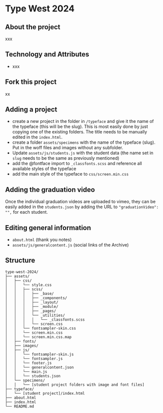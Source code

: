 # Type West 2024

## About the project

xxx

## Technology and Attributes

- xxx

## Fork this project

xx

## Adding a project

* create a new project in the folder in `/typeface` and give it the name of the typeface (this will be the slug). This is most easily done by just copying one of the existing folders. The title needs to be manually edited in the `index.html`.
* create a folder `assets/specimens` with the name of the typeface (slug). Put in the woff files and images without any subfolder.
* Update `assets/js/students.js` with the student data (the name set in `slug` needs to be the same as previously mentioned)
* add the @fontface import to `_classfonts.scss` and reference all available styles of the typeface
* add the main style of the typeface to `css/screen.min.css`

## Adding the graduation video
Once the individual graduation videos are uploaded to vimeo, they can be easily added in the `students.json` by adding the URL to `"graduationVideo": "",` for each student.

## Editing general information
* `about.html` (thank you notes)
* `assets/js/generalcontent.js` (social links of the Archive)

## Structure

```plaintext
type-west-2024/
├── assets/
│   ├── css/
│   │   └── style.css
│   │   ├── scss/
│   │   │   ├── _base/
│   │   │   ├── _components/
│   │   │   ├── _layout/
│   │   │   ├── _module/
│   │   │   ├── _pages/
│   │   │   └── _utilities/
│   │   │   │   └── _classfonts.scss
│   │   │   └── screen.css
│   │   └── fontsampler-skin.css
│   │   └── screen.min.css
│   │   └── screen.min.css.map
│   ├── fonts/
│   ├── images/
│   ├── js/
│   │   └── fontsampler-skin.js
│   │   └── fontsampler.js
│   │   └── footer.js
│   │   └── generalcontent.json
│   │   └── main.js
│   │   └── students.json
│   └── specimens/
│   │   └── [student project folders with image and font files]
├── typeface/
│   └── [student project]/index.html
├── about.html
├── index.html
└── README.md
